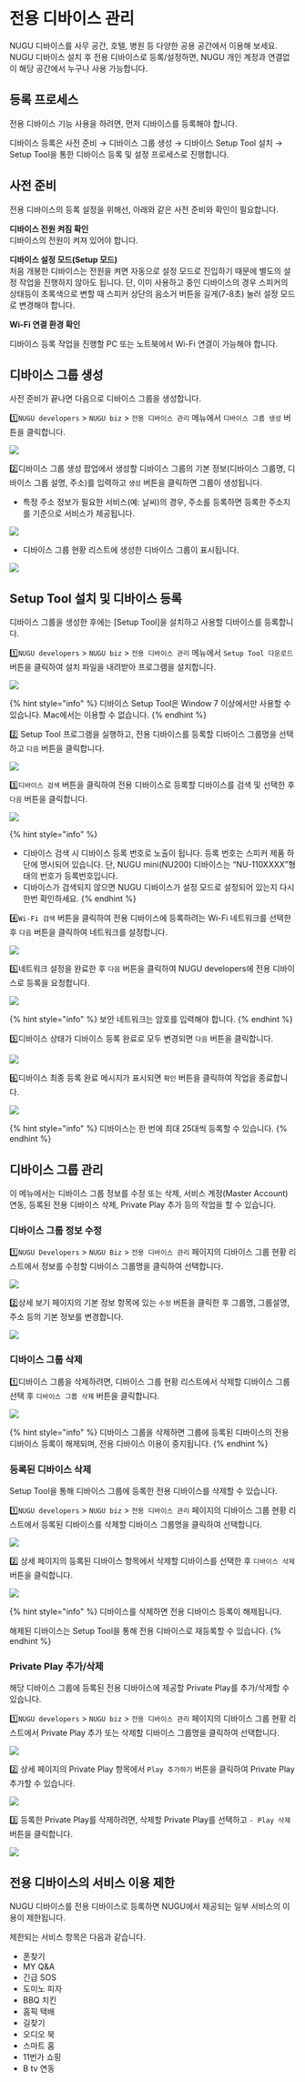# 전용 디바이스 관리

NUGU 디바이스를 사무 공간, 호텔, 병원 등 다양한 공용 공간에서 이용해 보세요. NUGU 디바이스 설치 후 전용 디바이스로 등록/설정하면, NUGU 개인 계정과 연결없이 해당 공간에서 누구나 사용 가능합니다.

## 등록 프로세스 <a id="registration-process"></a>

전용 디바이스 기능 사용을 하려면, 먼저 디바이스를 등록해야 합니다.

디바이스 등록은 사전 준비 → 디바이스 그룹 생성 → 디바이스 Setup Tool 설치 → Setup Tool을 통한 디바이스 등록 및 설정 프로세스로 진행합니다.

## 사전 준비 <a id="prerequisites"></a>

전용 디바이스의 등록 설정을 위해선, 아래와 같은 사전 준비와 확인이 필요합니다.

**디바이스 전원 켜짐 확인**  
디바이스의 전원이 켜져 있어야 합니다.

**디바이스 설정 모드\(Setup 모드\)**  
처음 개봉한 디바이스는 전원을 켜면 자동으로 설정 모드로 진입하기 때문에 별도의 설정 작업을 진행하지 않아도 됩니다. 단, 이미 사용하고 중인 디바이스의 경우 스피커의 상태등이 초록색으로 변할 때 스피커 상단의 음소거 버튼을 길게\(7-8초\) 눌러 설정 모드로 변경해야 합니다.

**Wi-Fi 연결 환경 확인**

디바이스 등록 작업을 진행할 PC 또는 노트북에서 Wi-Fi 연결이 가능해야 합니다.

## 디바이스 그룹 생성 <a id="create-a-device-group"></a>

사전 준비가 끝나면 다음으로 디바이스 그룹을 생성합니다.

1️⃣`NUGU developers` &gt; `NUGU biz` &gt; `전용 디바이스 관리` 메뉴에서 `디바이스 그룹 생성` 버튼을 클릭합니다.

![](../../.gitbook/assets/assets_ch6_623_c01__2.png)

2️⃣디바이스 그룹 생성 팝업에서 생성할 디바이스 그룹의 기본 정보\(디바이스 그룹명, 디바이스 그룹 설명, 주소\)를 입력하고 `생성` 버튼을 클릭하면 그룹이 생성됩니다.

* 특정 주소 정보가 필요한 서비스\(예: 날씨\)의 경우, 주소를 등록하면 등록한 주소지를 기준으로 서비스가 제공됩니다.

![](../../.gitbook/assets/assets_ch6_623_c02-20-2-.png)

* 디바이스 그룹 현황 리스트에 생성한 디바이스 그룹이 표시됩니다.

![](../../.gitbook/assets/assets_ch6_623_c03-1__1.png)

## Setup Tool 설치 및 디바이스 등록 <a id="installsetuptoolsandregistershareddevice"></a>

디바이스 그룹을 생성한 후에는 \[Setup Tool\]을 설치하고 사용할 디바이스를 등록합니다.

1️⃣`NUGU developers` &gt; `NUGU biz` &gt; `전용 디바이스 관리` 메뉴에서 `Setup Tool 다운로드` 버튼을 클릭하여 설치 파일을 내려받아 프로그램을 설치합니다.

![](../../.gitbook/assets/assets_ch6_624_c01-1__1.png)

{% hint style="info" %}
디바이스 Setup Tool은 Window 7 이상에서만 사용할 수 있습니다. Mac에서는 이용할 수 없습니다.
{% endhint %}

2️⃣ Setup Tool 프로그램을 실행하고, 전용 디바이스를 등록할 디바이스 그룹명을 선택하고 `다음` 버튼을 클릭합니다.

![](../../.gitbook/assets/assets_ch6_624_c02-1.png)

3️⃣`디바이스 검색` 버튼을 클릭하여 전용 디바이스로 등록할 디바이스를 검색 및 선택한 후 `다음` 버튼을 클릭합니다.

![](../../.gitbook/assets/assets_ch6_624_c03-1__1.png)

{% hint style="info" %}
* 디바이스 검색 시 디바이스 등록 번호로 노출이 됩니다. 등록 번호는 스피커 제품 하단에 명시되어 있습니다. 단, NUGU mini\(NU200\) 디바이스는 “NU-110XXXX”형태의 번호가 등록번호입니다.
* 디바이스가 검색되지 않으면 NUGU 디바이스가 설정 모드로 설정되어 있는지 다시 한번 확인하세요.
{% endhint %}

4️⃣`Wi-Fi 검색` 버튼을 클릭하여 전용 디바이스에 등록하려는 Wi-Fi 네트워크를 선택한 후 `다음` 버튼을 클릭하여 네트워크를 설정합니다.

![](../../.gitbook/assets/assets_ch6_624_c04-1__1.png)

5️⃣네트워크 설정을 완료한 후 `다음` 버튼을 클릭하여 NUGU developers에 전용 디바이스로 등록을 요청합니다.

![](../../.gitbook/assets/assets_ch6_624_c05__1.png)

{% hint style="info" %}
보안 네트워크는 암호를 입력해야 합니다.
{% endhint %}

5️⃣디바이스 상태가 디바이스 등록 완료로 모두 변경되면 `다음` 버튼을 클릭합니다.

![](../../.gitbook/assets/assets_ch6_624_c06__2.png)

6️⃣디바이스 최종 등록 완료 메시지가 표시되면 `확인` 버튼을 클릭하여 작업을 종료합니다.

![](../../.gitbook/assets/assets_ch6_624_c07-1__1.png)

{% hint style="info" %}
디바이스는 한 번에 최대 25대씩 등록할 수 있습니다.
{% endhint %}

## 디바이스 그룹 관리 <a id="manage-device-groups"></a>

이 메뉴에서는 디바이스 그룹 정보를 수정 또는 삭제, 서비스 계정\(Master Account\) 연동, 등록된 전용 디바이스 삭제, Private Play 추가 등의 작업을 할 수 있습니다.

### 디바이스 그룹 정보 수정

1️⃣`NUGU Developers` &gt; `NUGU Biz` &gt; `전용 디바이스 관리` 페이지의 디바이스 그룹 현황 리스트에서 정보를 수정할 디바이스 그룹명을 클릭하여 선택합니다.

![](../../.gitbook/assets/assets_ch6_625_c01-1-20-1-.png)

2️⃣상세 보기 페이지의 기본 정보 항목에 있는 `수정` 버튼을 클릭한 후 그룹명, 그룹설명, 주소 등의 기본 정보를 변경합니다.

![](../../.gitbook/assets/assets_ch6_625_c02-1__2.png)

### 디바이스 그룹 삭제

1️⃣디바이스 그룹을 삭제하려면, 디바이스 그룹 현황 리스트에서 삭제할 디바이스 그룹 선택 후 `디바이스 그룹 삭제` 버튼을 클릭합니다.

![](../../.gitbook/assets/assets_assets_-ll_j0vst5q1ujfaettc_-ll_luqqzmrqidwasrtv_-ll_lz7ovtifiqo_raxr_ch6_625_c03__1.png)

{% hint style="info" %}
디바이스 그룹을 삭제하면 그룹에 등록된 디바이스의 전용 디바이스 등록이 해제되며, 전용 디바이스 이용이 중지됩니다.
{% endhint %}

### 등록된 디바이스 삭제

Setup Tool을 통해 디바이스 그룹에 등록한 전용 디바이스를 삭제할 수 있습니다.

1️⃣`NUGU developers` &gt; `NUGU biz` &gt; `전용 디바이스 관리` 페이지의 디바이스 그룹 현황 리스트에서 등록된 디바이스를 삭제할 디바이스 그룹명을 클릭하여 선택합니다.

![](../../.gitbook/assets/assets_ch6_625_c07-1-20-1-.png)

2️⃣ 상세 페이지의 등록된 디바이스 항목에서 삭제할 디바이스를 선택한 후 `디바이스 삭제` 버튼을 클릭합니다.

![](../../.gitbook/assets/assets_ch6_625_c11-20-2-.png)

{% hint style="info" %}
디바이스를 삭제하면 전용 디바이스 등록이 해제됩니다.

해제된 디바이스는 Setup Tool을 통해 전용 디바이스로 재등록할 수 있습니다.
{% endhint %}

### Private Play 추가/삭제

해당 디바이스 그룹에 등록된 전용 디바이스에 제공할 Private Play를 추가/삭제할 수 있습니다.

1️⃣`NUGU developers` &gt; `NUGU biz` &gt; `전용 디바이스 관리` 페이지의 디바이스 그룹 현황 리스트에서 Private Play 추가 또는 삭제할 디바이스 그룹명을 클릭하여 선택합니다.

![](../../.gitbook/assets/assets_ch6_625_c07-1-20-1-__1.png)

2️⃣ 상세 페이지의 Private Play 항목에서 `Play 추가하기` 버튼을 클릭하여 Private Play 추가할 수 있습니다.

![](../../.gitbook/assets/assets_ch6_625_c10-1__1.png)

3️⃣ 등록한 Private Play를 삭제하려면, 삭제할 Private Play를 선택하고 `- Play 삭제` 버튼을 클릭합니다.

![](../../.gitbook/assets/assets_ch6_625_c08-20-1-.png)

## 전용 디바이스의 서비스 이용 제한 <a id="limitservicesforshareddevice"></a>

NUGU 디바이스를 전용 디바이스로 등록하면 NUGU에서 제공되는 일부 서비스의 이용이 제한됩니다.

제한되는 서비스 항목은 다음과 같습니다.

* 폰찾기
* MY Q&A
* 긴급 SOS
* 도미노 피자
* BBQ 치킨
* 홈픽 택배
* 길찾기
* 오디오 북
* 스마트 홈
* 11번가 쇼핑
* B tv 연동

